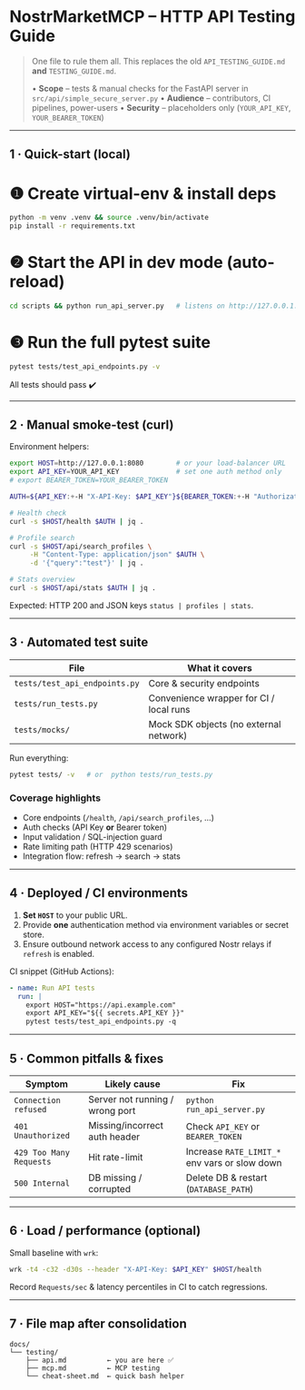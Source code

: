 # NostrMarketMCP – HTTP API Testing Guide

> One file to rule them all. This replaces the old `API_TESTING_GUIDE.md` **and** `TESTING_GUIDE.md`.
>
> • **Scope** – tests & manual checks for the FastAPI server in `src/api/simple_secure_server.py`
> • **Audience** – contributors, CI pipelines, power-users
> • **Security** – placeholders only (`YOUR_API_KEY`, `YOUR_BEARER_TOKEN`)

---

## 1 · Quick-start (local)
# ❶ Create virtual-env & install deps
```bash
python -m venv .venv && source .venv/bin/activate
pip install -r requirements.txt
```

# ❷ Start the API in dev mode (auto-reload)
```bash
cd scripts && python run_api_server.py   # listens on http://127.0.0.1:8080
```

# ❸ Run the full pytest suite
```bash
pytest tests/test_api_endpoints.py -v
```

All tests should pass ✔️

---

## 2 · Manual smoke-test (curl)

Environment helpers:
```bash
export HOST=http://127.0.0.1:8080        # or your load-balancer URL
export API_KEY=YOUR_API_KEY              # set one auth method only
# export BEARER_TOKEN=YOUR_BEARER_TOKEN

AUTH=${API_KEY:+-H "X-API-Key: $API_KEY"}${BEARER_TOKEN:+-H "Authorization: Bearer $BEARER_TOKEN"}
```

```bash
# Health check
curl -s $HOST/health $AUTH | jq .

# Profile search
curl -s $HOST/api/search_profiles \
     -H "Content-Type: application/json" $AUTH \
     -d '{"query":"test"}' | jq .

# Stats overview
curl -s $HOST/api/stats $AUTH | jq .
```
Expected: HTTP 200 and JSON keys `status | profiles | stats`.

---

## 3 · Automated test suite

| File | What it covers |
|------|----------------|
| `tests/test_api_endpoints.py` | Core & security endpoints |
| `tests/run_tests.py` | Convenience wrapper for CI / local runs |
| `tests/mocks/` | Mock SDK objects (no external network) |

Run everything:
```bash
pytest tests/ -v   # or  python tests/run_tests.py
```

### Coverage highlights
- Core endpoints (`/health`, `/api/search_profiles`, …)
- Auth checks (API Key **or** Bearer token)
- Input validation / SQL-injection guard
- Rate limiting path (HTTP 429 scenarios)
- Integration flow: refresh → search → stats

---

## 4 · Deployed / CI environments

1. **Set `HOST`** to your public URL.
2. Provide **one** authentication method via environment variables or secret store.
3. Ensure outbound network access to any configured Nostr relays if `refresh` is enabled.

CI snippet (GitHub Actions):
```yaml
- name: Run API tests
  run: |
    export HOST="https://api.example.com"
    export API_KEY="${{ secrets.API_KEY }}"
    pytest tests/test_api_endpoints.py -q
```

---

## 5 · Common pitfalls & fixes
| Symptom | Likely cause | Fix |
|---------|--------------|-----|
| `Connection refused` | Server not running / wrong port | `python run_api_server.py` |
| `401 Unauthorized`   | Missing/incorrect auth header  | Check `API_KEY` or `BEARER_TOKEN` |
| `429 Too Many Requests` | Hit rate-limit | Increase `RATE_LIMIT_*` env vars or slow down |
| `500 Internal` | DB missing / corrupted | Delete DB & restart (`DATABASE_PATH`) |

---

## 6 · Load / performance (optional)
Small baseline with `wrk`:
```bash
wrk -t4 -c32 -d30s --header "X-API-Key: $API_KEY" $HOST/health
```
Record `Requests/sec` & latency percentiles in CI to catch regressions.

---

## 7 · File map after consolidation
```
docs/
└── testing/
    ├── api.md          ← you are here ✅
    ├── mcp.md          ← MCP testing 
    └── cheat-sheet.md  ← quick bash helper
```